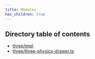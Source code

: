 ```yaml
---
title: Modules
has_children: true
---
```


<h2 class="text-delta">Directory table of contents</h2>

- [three/impl](/gg-web-engine/modules/three/impl)
- [three/three-physics-drawer.ts](/gg-web-engine/modules/three/three-physics-drawer.ts)
